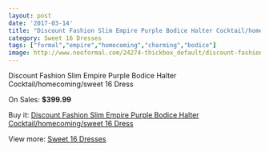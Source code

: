 ```yaml
---
layout: post
date: '2017-03-14'
title: "Discount Fashion Slim Empire Purple Bodice Halter Cocktail/homecoming/sweet 16 Dress"
category: Sweet 16 Dresses
tags: ["formal","empire","homecoming","charming","bodice"]
image: http://www.neoformal.com/24274-thickbox_default/discount-fashion-slim-empire-purple-bodice-halter-cocktail-homecoming-sweet-16-dress.jpg
---
```

Discount Fashion Slim Empire Purple Bodice Halter Cocktail/homecoming/sweet 16 Dress

On Sales: **$399.99**
<a href="https://www.neoformal.com/en/sweet-16-dresses/8248-discount-fashion-slim-empire-purple-bodice-halter-cocktail-homecoming-sweet-16-dress.html"><amp-img layout="responsive" width="600" height="600" src="//www.neoformal.com/24274-thickbox_default/discount-fashion-slim-empire-purple-bodice-halter-cocktail-homecoming-sweet-16-dress.jpg" alt="Discount Fashion Slim Empire Purple Bodice Halter Cocktail/homecoming/sweet 16 Dress 0" /></a>
<a href="https://www.neoformal.com/en/sweet-16-dresses/8248-discount-fashion-slim-empire-purple-bodice-halter-cocktail-homecoming-sweet-16-dress.html"><amp-img layout="responsive" width="600" height="600" src="//www.neoformal.com/24276-thickbox_default/discount-fashion-slim-empire-purple-bodice-halter-cocktail-homecoming-sweet-16-dress.jpg" alt="Discount Fashion Slim Empire Purple Bodice Halter Cocktail/homecoming/sweet 16 Dress 1" /></a>
<a href="https://www.neoformal.com/en/sweet-16-dresses/8248-discount-fashion-slim-empire-purple-bodice-halter-cocktail-homecoming-sweet-16-dress.html"><amp-img layout="responsive" width="600" height="600" src="//www.neoformal.com/24275-thickbox_default/discount-fashion-slim-empire-purple-bodice-halter-cocktail-homecoming-sweet-16-dress.jpg" alt="Discount Fashion Slim Empire Purple Bodice Halter Cocktail/homecoming/sweet 16 Dress 2" /></a>

Buy it: [Discount Fashion Slim Empire Purple Bodice Halter Cocktail/homecoming/sweet 16 Dress](https://www.neoformal.com/en/sweet-16-dresses/8248-discount-fashion-slim-empire-purple-bodice-halter-cocktail-homecoming-sweet-16-dress.html "Discount Fashion Slim Empire Purple Bodice Halter Cocktail/homecoming/sweet 16 Dress")

View more: [Sweet 16 Dresses](https://www.neoformal.com/en/145-sweet-16-dresses "Sweet 16 Dresses")